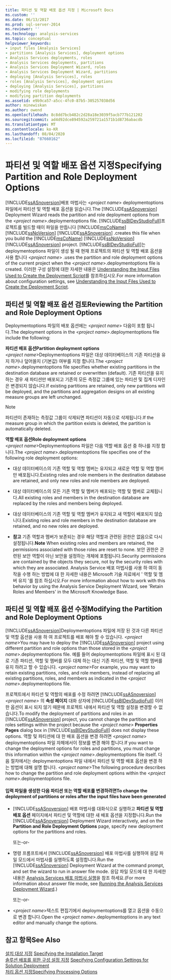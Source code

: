 ```yaml
---
title: 파티션 및 역할 배포 옵션 지정 | Microsoft Docs
ms.custom: ''
ms.date: 06/13/2017
ms.prod: sql-server-2014
ms.reviewer: ''
ms.technology: analysis-services
ms.topic: conceptual
helpviewer_keywords:
- input files [Analysis Services]
- partitions [Analysis Services], deployment options
- Analysis Services deployments, roles
- Analysis Services deployments, partitions
- Analysis Services Deployment Wizard, roles
- Analysis Services Deployment Wizard, partitions
- deploying [Analysis Services], roles
- roles [Analysis Services], deployment options
- deploying [Analysis Services], partitions
- modifying role deployments
- modifying partition deployments
ms.assetid: e9b9ca57-a5cc-4fc0-87b5-305257038d56
author: minewiskan
ms.author: owend
ms.openlocfilehash: 8c8dd7bcb482c2d28a18e3039f5acb777b121202
ms.sourcegitcommit: ad4d92dce894592a259721a1571b1d8736abacdb
ms.translationtype: MT
ms.contentlocale: ko-KR
ms.lasthandoff: 08/04/2020
ms.locfileid: "87660162"
---
```

# <a name="specifying-partition-and-role-deployment-options"></a><span data-ttu-id="3224e-102">파티션 및 역할 배포 옵션 지정</span><span class="sxs-lookup"><span data-stu-id="3224e-102">Specifying Partition and Role Deployment Options</span></span>
  <span data-ttu-id="3224e-103">[!INCLUDE[ssASnoversion](../../includes/ssasnoversion-md.md)]배포 마법사는 \<*project name*> deploymentoptions 파일에서 파티션 및 역할 배포 옵션을 읽습니다.</span><span class="sxs-lookup"><span data-stu-id="3224e-103">The [!INCLUDE[ssASnoversion](../../includes/ssasnoversion-md.md)] Deployment Wizard reads the partition and role deployment options from the \<*project name*>.deploymentoptions file.</span></span> [!INCLUDE[ssBIDevStudioFull](../../includes/ssbidevstudiofull-md.md)]<span data-ttu-id="3224e-104">프로젝트를 빌드할 때이 파일을 만듭니다 [!INCLUDE[msCoName](../../includes/msconame-md.md)] [!INCLUDE[ssNoVersion](../../includes/ssnoversion-md.md)] [!INCLUDE[ssASnoversion](../../includes/ssasnoversion-md.md)] .</span><span class="sxs-lookup"><span data-stu-id="3224e-104">creates this file when you build the [!INCLUDE[msCoName](../../includes/msconame-md.md)] [!INCLUDE[ssNoVersion](../../includes/ssnoversion-md.md)] [!INCLUDE[ssASnoversion](../../includes/ssasnoversion-md.md)] project.</span></span> [!INCLUDE[ssBIDevStudioFull](../../includes/ssbidevstudiofull-md.md)]<span data-ttu-id="3224e-105">는 deploymentoptions 파일이 생성 될 때 현재 프로젝트의 파티션 및 역할 배포 옵션을 사용 합니다 \<*project name*> .</span><span class="sxs-lookup"><span data-stu-id="3224e-105">uses the partition and role deployment options of the current project when the \<*project name*>.deploymentoptions file is created.</span></span> <span data-ttu-id="3224e-106">이러한 구성 설정에 대한 자세한 내용은 [Understanding the Input Files Used to Create the Deployment Script](deployment-script-files-input-used-to-create-deployment-script.md)를 참조하십시오.</span><span class="sxs-lookup"><span data-stu-id="3224e-106">For more information about configuration settings, see [Understanding the Input Files Used to Create the Deployment Script](deployment-script-files-input-used-to-create-deployment-script.md).</span></span>  
  
## <a name="reviewing-the-partition-and-role-deployment-options"></a><span data-ttu-id="3224e-107">파티션 및 역할 배포 옵션 검토</span><span class="sxs-lookup"><span data-stu-id="3224e-107">Reviewing the Partition and Role Deployment Options</span></span>  
 <span data-ttu-id="3224e-108">Deploymentoptions 파일의 배포 옵션에는 \<*project name*> 다음이 포함 됩니다.</span><span class="sxs-lookup"><span data-stu-id="3224e-108">The deployment options in the \<*project name*>.deploymentoptions file include the following:</span></span>  
  
 <span data-ttu-id="3224e-109">**파티션 배포 옵션**</span><span class="sxs-lookup"><span data-stu-id="3224e-109">**Partition deployment options**</span></span>  
 <span data-ttu-id="3224e-110">\<*project name*>Deploymentoptions 파일은 대상 데이터베이스의 기존 파티션을 유지 하거나 덮어쓸지 (기본값) 여부를 지정 합니다.</span><span class="sxs-lookup"><span data-stu-id="3224e-110">The \<*project name*>.deploymentoptions file specifies whether existing partitions in the destination database are retained or overwritten (default).</span></span> <span data-ttu-id="3224e-111">기존 파티션을 유지하는 경우 새 파티션만 배포되고 기존의 모든 측정값 그룹에 있는 파티션 및 집계 디자인은 변경되지 않습니다.</span><span class="sxs-lookup"><span data-stu-id="3224e-111">If existing partitions are retained, only new partitions will be deployed, and the partitions and aggregation designs on all existing measure groups are left unchanged.</span></span>  
  
> [!NOTE]  
>  <span data-ttu-id="3224e-112">파티션이 존재하는 측정값 그룹이 삭제되면 파티션이 자동으로 삭제됩니다.</span><span class="sxs-lookup"><span data-stu-id="3224e-112">If the measure group in which the partition exists is deleted, the partition is automatically deleted.</span></span>  
  
 <span data-ttu-id="3224e-113">**역할 배포 옵션**</span><span class="sxs-lookup"><span data-stu-id="3224e-113">**Role deployment options**</span></span>  
 <span data-ttu-id="3224e-114">\<*project name*>Deploymentoptions 파일은 다음 역할 배포 옵션 중 하나를 지정 합니다.</span><span class="sxs-lookup"><span data-stu-id="3224e-114">The \<*project name*>.deploymentoptions file specifies one of the following role deployment options:</span></span>  
  
-   <span data-ttu-id="3224e-115">대상 데이터베이스의 기존 역할 및 역할 멤버는 유지되고 새로운 역할 및 역할 멤버만 배포됩니다.</span><span class="sxs-lookup"><span data-stu-id="3224e-115">Existing roles and role members in the destination database are retained, and only new roles and role members are deployed.</span></span>  
  
-   <span data-ttu-id="3224e-116">대상 데이터베이스의 모든 기존 역할 및 멤버가 배포되는 역할 및 멤버로 교체됩니다.</span><span class="sxs-lookup"><span data-stu-id="3224e-116">All existing roles and members in the destination database are replaced by the roles and members being deployed.</span></span>  
  
-   <span data-ttu-id="3224e-117">대상 데이터베이스의 기존 역할 및 역할 멤버가 유지되고 새 역할이 배포되지 않습니다.</span><span class="sxs-lookup"><span data-stu-id="3224e-117">Existing roles and role members in the destination database are retained, and no new roles are deployed.</span></span>  
  
-   <span data-ttu-id="3224e-118">**참고** 기존 역할과 멤버가 보존되는 경우 해당 역할과 관련된 권한은 없음으로 다시 설정됩니다.</span><span class="sxs-lookup"><span data-stu-id="3224e-118">**Note** When existing roles and members are retained, the permissions associated with those roles are reset to none.</span></span> <span data-ttu-id="3224e-119">보안 권한은 관련된 보안 역할이 아닌 보안을 설정하는 개체에 포함됩니다.</span><span class="sxs-lookup"><span data-stu-id="3224e-119">Security permissions are contained by the objects they secure, not by the security roles with which they are associated.</span></span> <span data-ttu-id="3224e-120">Analysis Service 배포 마법사를 사용 하 여이 동작을 수행 하는 방법에 대 한 자세한 내용은 Microsoft 기술 자료에서 ' 역할 및 멤버 유지 '를 참조 하십시오.</span><span class="sxs-lookup"><span data-stu-id="3224e-120">For more information about how to work with this behavior by using the Analysis Service Deployment Wizard, see 'Retain Roles and Members' in the Microsoft Knowledge Base.</span></span>  
  
## <a name="modifying-the-partition-and-role-deployment-options"></a><span data-ttu-id="3224e-121">파티션 및 역할 배포 옵션 수정</span><span class="sxs-lookup"><span data-stu-id="3224e-121">Modifying the Partition and Role Deployment Options</span></span>  
 <span data-ttu-id="3224e-122">[!INCLUDE[ssASnoversion](../../includes/ssasnoversion-md.md)]Deploymentoptions 파일에 저장 된 것과 다른 파티션 및 역할 옵션을 사용 하 여 프로젝트를 배포 해야 할 수 있습니다. \<*project name*></span><span class="sxs-lookup"><span data-stu-id="3224e-122">You may have to deploy the [!INCLUDE[ssASnoversion](../../includes/ssasnoversion-md.md)] project using different partition and role options than those stored in the \<*project name*>.deploymentoptions file.</span></span> <span data-ttu-id="3224e-123">예를 들어 deploymentoptions 파일에 표시 된 대로 기존 파티션, 역할 및 멤버를 모두 대체 하는 대신 기존 파티션, 역할 및 역할 멤버를 유지 하려고 할 수 있습니다. \<*project name*></span><span class="sxs-lookup"><span data-stu-id="3224e-123">For example, you may want to retain existing partitions, roles, and role members, instead of replacing all existing partitions, roles, and members as indicated in the \<*project name*>.deploymentoptions file.</span></span>  
  
 <span data-ttu-id="3224e-124">프로젝트에서 파티션 및 역할의 배포를 수정 하려면 [!INCLUDE[ssASnoversion](../../includes/ssasnoversion-md.md)] *\<project name>* 의 **속성 페이지** 대화 상자에 [!INCLUDE[ssBIDevStudioFull](../../includes/ssbidevstudiofull-md.md)] 이러한 옵션이 표시 되지 않기 때문에 프로젝트 내에서 파티션 및 역할 설정을 변경할 수 없습니다.</span><span class="sxs-lookup"><span data-stu-id="3224e-124">To modify the deployment of partitions and roles in an [!INCLUDE[ssASnoversion](../../includes/ssasnoversion-md.md)] project, you cannot change the partition and roles settings within the project because the *\<project name>* **Properties Pages** dialog box in [!INCLUDE[ssBIDevStudioFull](../../includes/ssbidevstudiofull-md.md)] does not display these options.</span></span> <span data-ttu-id="3224e-125">역할 및 파티션에 대 한 배포 옵션을 변경 하려면 \<*project name*> deploymentoptions 파일 자체에서이 정보를 변경 해야 합니다.</span><span class="sxs-lookup"><span data-stu-id="3224e-125">If you want to change the deployment options for roles and partitions, you must change this information within the \<*project name*>.deploymentoptions file itself.</span></span> <span data-ttu-id="3224e-126">다음 절차에서는 deploymentoptions 파일 내에서 파티션 및 역할 배포 옵션을 변경 하는 방법에 대해 설명 합니다. \<*project name*></span><span class="sxs-lookup"><span data-stu-id="3224e-126">The following procedure describes how to change the partition and role deployment options within the \<*project name*>.deploymentoptions file.</span></span>  
  
#### <a name="to-change-the-deployment-of-partitions-or-roles-after-the-input-files-have-been-generated"></a><span data-ttu-id="3224e-127">입력 파일을 생성한 다음 파티션 또는 역할 배포를 변경하려면</span><span class="sxs-lookup"><span data-stu-id="3224e-127">To change the deployment of partitions or roles after the input files have been generated</span></span>  
  
-   <span data-ttu-id="3224e-128">[!INCLUDE[ssASnoversion](../../includes/ssasnoversion-md.md)] 배포 마법사를 대화식으로 실행하고 **파티션 및 역할 배포 옵션** 페이지에서 파티션 및 역할에 대한 새 배포 옵션을 지정합니다.</span><span class="sxs-lookup"><span data-stu-id="3224e-128">Run the [!INCLUDE[ssASnoversion](../../includes/ssasnoversion-md.md)] Deployment Wizard interactively, and on the **Partition and Role Deployment Options** page, specify new deployment options for the partitions and roles.</span></span>  
  
     <span data-ttu-id="3224e-129">또는</span><span class="sxs-lookup"><span data-stu-id="3224e-129">-or-</span></span>  
  
-   <span data-ttu-id="3224e-130">명령 프롬프트에서 [!INCLUDE[ssASnoversion](../../includes/ssasnoversion-md.md)] 배포 마법사를 실행하여 응답 파일 모드에서 마법사를 실행하도록 설정합니다.</span><span class="sxs-lookup"><span data-stu-id="3224e-130">Run the [!INCLUDE[ssASnoversion](../../includes/ssasnoversion-md.md)] Deployment Wizard at the command prompt, and set the wizard to run in answer file mode.</span></span> <span data-ttu-id="3224e-131">응답 파일 모드에 대 한 자세한 내용은 [Analysis Services 배포 마법사 실행](running-the-analysis-services-deployment-wizard.md)을 참조 하세요.</span><span class="sxs-lookup"><span data-stu-id="3224e-131">(For more information about answer file mode, see [Running the Analysis Services Deployment Wizard](running-the-analysis-services-deployment-wizard.md).)</span></span>  
  
     <span data-ttu-id="3224e-132">또는</span><span class="sxs-lookup"><span data-stu-id="3224e-132">-or-</span></span>  
  
-   <span data-ttu-id="3224e-133">\<*project name*>텍스트 편집기에서 deploymentoptions를 열고 옵션을 수동으로 변경 합니다.</span><span class="sxs-lookup"><span data-stu-id="3224e-133">Open the \<*project name*>.deploymentoptions in any text editor and manually change the options.</span></span>  
  
## <a name="see-also"></a><span data-ttu-id="3224e-134">참고 항목</span><span class="sxs-lookup"><span data-stu-id="3224e-134">See Also</span></span>  
 <span data-ttu-id="3224e-135">[설치 대상 지정](deployment-script-files-specifying-the-installation-target.md) </span><span class="sxs-lookup"><span data-stu-id="3224e-135">[Specifying the Installation Target](deployment-script-files-specifying-the-installation-target.md) </span></span>  
 <span data-ttu-id="3224e-136">[솔루션 배포를 위한 구성 설정 지정](deployment-script-files-solution-deployment-config-settings.md) </span><span class="sxs-lookup"><span data-stu-id="3224e-136">[Specifying Configuration Settings for Solution Deployment](deployment-script-files-solution-deployment-config-settings.md) </span></span>  
 [<span data-ttu-id="3224e-137">처리 옵션 지정</span><span class="sxs-lookup"><span data-stu-id="3224e-137">Specifying Processing Options</span></span>](deployment-script-files-specifying-processing-options.md)  
  
  
